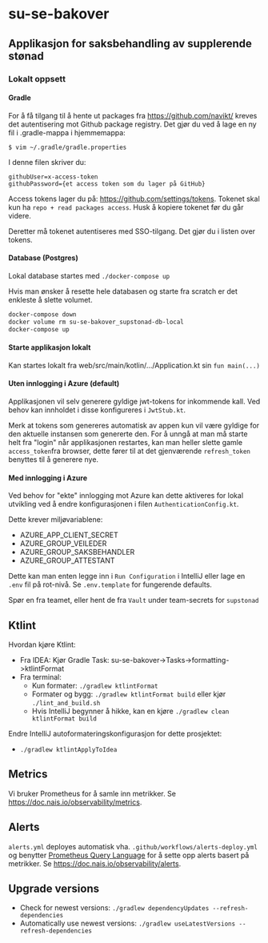 # su-se-bakover

## Applikasjon for saksbehandling av supplerende stønad

### Lokalt oppsett
#### Gradle
For å få tilgang til å hente ut packages fra https://github.com/navikt/ kreves det autentisering mot Github package registry.
Det gjør du ved å lage en ny fil i .gradle-mappa i hjemmemappa: 

`$ vim ~/.gradle/gradle.properties`

I denne filen skriver du: 
```
githubUser=x-access-token
githubPassword={et access token som du lager på GitHub}
```
Access tokens lager du på: https://github.com/settings/tokens. Tokenet skal kun ha  `repo + read packages access`. 
Husk å kopiere tokenet før du går videre. 

Deretter må tokenet autentiseres med SSO-tilgang. Det gjør du i listen over tokens.  

#### Database (Postgres)
Lokal database startes med `./docker-compose up`

Hvis man ønsker å resette hele databasen og starte fra scratch er det enkleste å slette volumet.

```sh
docker-compose down
docker volume rm su-se-bakover_supstonad-db-local
docker-compose up
```

#### Starte applikasjon lokalt
Kan startes lokalt fra web/src/main/kotlin/.../Application.kt sin `fun main(...)`

#### Uten innlogging i Azure (default)
Applikasjonen vil selv generere gyldige jwt-tokens for inkommende kall. Ved behov kan innholdet i disse konfigureres i `JwtStub.kt`.

Merk at tokens som genereres automatisk av appen kun vil være gyldige for den aktuelle instansen som genererte den.
For å unngå at man må starte helt fra "login" når applikasjonen restartes, kan man heller slette gamle `access_token`fra browser,
dette fører til at det gjenværende `refresh_token` benyttes til å generere nye.

#### Med innlogging i Azure
Ved behov for "ekte" innlogging mot Azure kan dette aktiveres for lokal utvikling ved å endre konfigurasjonen i filen `AuthenticationConfig.kt`.

Dette krever miljøvariablene:
* AZURE_APP_CLIENT_SECRET
* AZURE_GROUP_VEILEDER
* AZURE_GROUP_SAKSBEHANDLER
* AZURE_GROUP_ATTESTANT

Dette kan man enten legge inn i `Run Configuration` i IntelliJ eller lage en `.env` fil på rot-nivå. Se `.env.template` for fungerende defaults.

Spør en fra teamet, eller hent de fra `Vault` under team-secrets for  `supstonad`

## Ktlint

Hvordan kjøre Ktlint:
* Fra IDEA: Kjør Gradle Task: su-se-bakover->Tasks->formatting->ktlintFormat
* Fra terminal:
   * Kun formater: `./gradlew ktlintFormat`
   * Formater og bygg: `./gradlew ktlintFormat build` eller kjør `./lint_and_build.sh`
   * Hvis IntelliJ begynner å hikke, kan en kjøre `./gradlew clean ktlintFormat build`

Endre IntelliJ autoformateringskonfigurasjon for dette prosjektet:
* `./gradlew ktlintApplyToIdea`

## Metrics
Vi bruker Prometheus for å samle inn metrikker.
Se https://doc.nais.io/observability/metrics.

## Alerts
`alerts.yml` deployes automatisk vha. `.github/workflows/alerts-deploy.yml` og benytter [Prometheus Query Language](https://prometheus.io/docs/prometheus/latest/querying/basics/) for å sette opp alerts basert på metrikker.
Se https://doc.nais.io/observability/alerts.

## Upgrade versions
* Check for newest versions: `./gradlew dependencyUpdates --refresh-dependencies`
* Automatically use newest versions: `./gradlew useLatestVersions --refresh-dependencies`
